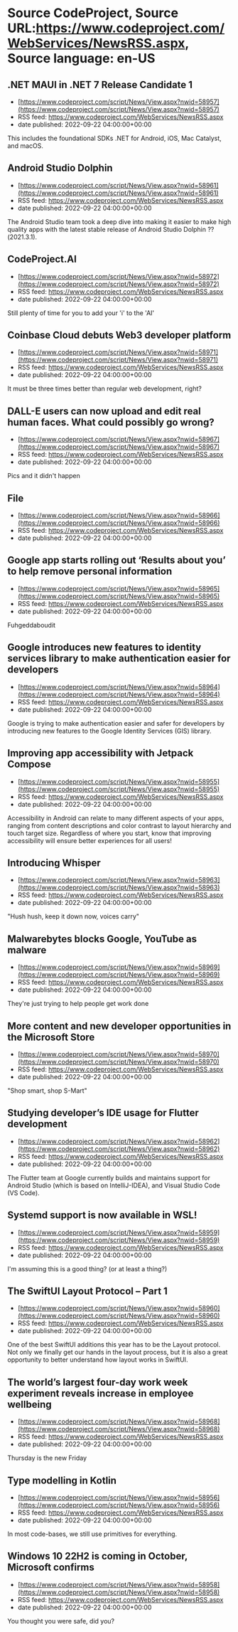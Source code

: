 # Source CodeProject, Source URL:https://www.codeproject.com/WebServices/NewsRSS.aspx, Source language: en-US

## .NET MAUI in .NET 7 Release Candidate 1
 - [https://www.codeproject.com/script/News/View.aspx?nwid=58957](https://www.codeproject.com/script/News/View.aspx?nwid=58957)
 - RSS feed: https://www.codeproject.com/WebServices/NewsRSS.aspx
 - date published: 2022-09-22 04:00:00+00:00

This includes the foundational SDKs .NET for Android, iOS, Mac Catalyst, and macOS.

## Android Studio Dolphin
 - [https://www.codeproject.com/script/News/View.aspx?nwid=58961](https://www.codeproject.com/script/News/View.aspx?nwid=58961)
 - RSS feed: https://www.codeproject.com/WebServices/NewsRSS.aspx
 - date published: 2022-09-22 04:00:00+00:00

The Android Studio team took a deep dive into making it easier to make high quality apps with the latest stable release of Android Studio Dolphin ??(2021.3.1).

## CodeProject.AI
 - [https://www.codeproject.com/script/News/View.aspx?nwid=58972](https://www.codeproject.com/script/News/View.aspx?nwid=58972)
 - RSS feed: https://www.codeproject.com/WebServices/NewsRSS.aspx
 - date published: 2022-09-22 04:00:00+00:00

Still plenty of time for you to add your 'i' to the 'AI'

## Coinbase Cloud debuts Web3 developer platform
 - [https://www.codeproject.com/script/News/View.aspx?nwid=58971](https://www.codeproject.com/script/News/View.aspx?nwid=58971)
 - RSS feed: https://www.codeproject.com/WebServices/NewsRSS.aspx
 - date published: 2022-09-22 04:00:00+00:00

It must be three times better than regular web development, right?

## DALL-E users can now upload and edit real human faces. What could possibly go wrong?
 - [https://www.codeproject.com/script/News/View.aspx?nwid=58967](https://www.codeproject.com/script/News/View.aspx?nwid=58967)
 - RSS feed: https://www.codeproject.com/WebServices/NewsRSS.aspx
 - date published: 2022-09-22 04:00:00+00:00

Pics and it didn't happen

## File
 - [https://www.codeproject.com/script/News/View.aspx?nwid=58966](https://www.codeproject.com/script/News/View.aspx?nwid=58966)
 - RSS feed: https://www.codeproject.com/WebServices/NewsRSS.aspx
 - date published: 2022-09-22 04:00:00+00:00



## Google app starts rolling out ‘Results about you’ to help remove personal information
 - [https://www.codeproject.com/script/News/View.aspx?nwid=58965](https://www.codeproject.com/script/News/View.aspx?nwid=58965)
 - RSS feed: https://www.codeproject.com/WebServices/NewsRSS.aspx
 - date published: 2022-09-22 04:00:00+00:00

Fuhgeddaboudit

## Google introduces new features to identity services library to make authentication easier for developers
 - [https://www.codeproject.com/script/News/View.aspx?nwid=58964](https://www.codeproject.com/script/News/View.aspx?nwid=58964)
 - RSS feed: https://www.codeproject.com/WebServices/NewsRSS.aspx
 - date published: 2022-09-22 04:00:00+00:00

Google is trying to make authentication easier and safer for developers by introducing new features to the Google Identity Services (GIS) library.

## Improving app accessibility with Jetpack Compose
 - [https://www.codeproject.com/script/News/View.aspx?nwid=58955](https://www.codeproject.com/script/News/View.aspx?nwid=58955)
 - RSS feed: https://www.codeproject.com/WebServices/NewsRSS.aspx
 - date published: 2022-09-22 04:00:00+00:00

Accessibility in Android can relate to many different aspects of your apps, ranging from content descriptions and color contrast to layout hierarchy and touch target size. Regardless of where you start, know that improving accessibility will ensure better experiences for all users!

## Introducing Whisper
 - [https://www.codeproject.com/script/News/View.aspx?nwid=58963](https://www.codeproject.com/script/News/View.aspx?nwid=58963)
 - RSS feed: https://www.codeproject.com/WebServices/NewsRSS.aspx
 - date published: 2022-09-22 04:00:00+00:00

"Hush hush, keep it down now, voices carry"

## Malwarebytes blocks Google, YouTube as malware
 - [https://www.codeproject.com/script/News/View.aspx?nwid=58969](https://www.codeproject.com/script/News/View.aspx?nwid=58969)
 - RSS feed: https://www.codeproject.com/WebServices/NewsRSS.aspx
 - date published: 2022-09-22 04:00:00+00:00

They're just trying to help people get work done

## More content and new developer opportunities in the Microsoft Store
 - [https://www.codeproject.com/script/News/View.aspx?nwid=58970](https://www.codeproject.com/script/News/View.aspx?nwid=58970)
 - RSS feed: https://www.codeproject.com/WebServices/NewsRSS.aspx
 - date published: 2022-09-22 04:00:00+00:00

"Shop smart, shop S-Mart"

## Studying developer’s IDE usage for Flutter development
 - [https://www.codeproject.com/script/News/View.aspx?nwid=58962](https://www.codeproject.com/script/News/View.aspx?nwid=58962)
 - RSS feed: https://www.codeproject.com/WebServices/NewsRSS.aspx
 - date published: 2022-09-22 04:00:00+00:00

The Flutter team at Google currently builds and maintains support for Android Studio (which is based on IntelliJ-IDEA), and Visual Studio Code (VS Code).

## Systemd support is now available in WSL!
 - [https://www.codeproject.com/script/News/View.aspx?nwid=58959](https://www.codeproject.com/script/News/View.aspx?nwid=58959)
 - RSS feed: https://www.codeproject.com/WebServices/NewsRSS.aspx
 - date published: 2022-09-22 04:00:00+00:00

I'm assuming this is a good thing? (or at least a thing?)

## The SwiftUI Layout Protocol – Part 1
 - [https://www.codeproject.com/script/News/View.aspx?nwid=58960](https://www.codeproject.com/script/News/View.aspx?nwid=58960)
 - RSS feed: https://www.codeproject.com/WebServices/NewsRSS.aspx
 - date published: 2022-09-22 04:00:00+00:00

One of the best SwiftUI additions this year has to be the Layout protocol. Not only we finally get our hands in the layout process, but it is also a great opportunity to better understand how layout works in SwiftUI.

## The world’s largest four-day work week experiment reveals increase in employee wellbeing
 - [https://www.codeproject.com/script/News/View.aspx?nwid=58968](https://www.codeproject.com/script/News/View.aspx?nwid=58968)
 - RSS feed: https://www.codeproject.com/WebServices/NewsRSS.aspx
 - date published: 2022-09-22 04:00:00+00:00

Thursday is the new Friday

## Type modelling in Kotlin
 - [https://www.codeproject.com/script/News/View.aspx?nwid=58956](https://www.codeproject.com/script/News/View.aspx?nwid=58956)
 - RSS feed: https://www.codeproject.com/WebServices/NewsRSS.aspx
 - date published: 2022-09-22 04:00:00+00:00

In most code-bases, we still use primitives for everything.

## Windows 10 22H2 is coming in October, Microsoft confirms
 - [https://www.codeproject.com/script/News/View.aspx?nwid=58958](https://www.codeproject.com/script/News/View.aspx?nwid=58958)
 - RSS feed: https://www.codeproject.com/WebServices/NewsRSS.aspx
 - date published: 2022-09-22 04:00:00+00:00

You thought you were safe, did you?
